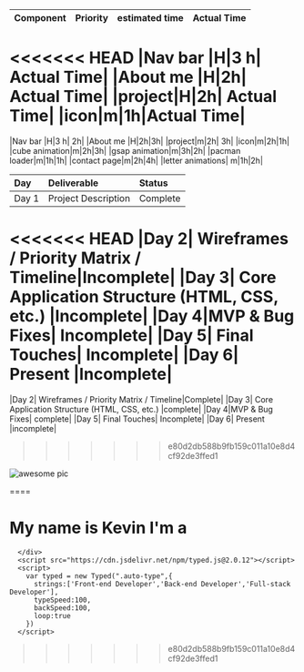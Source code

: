 |Component|Priority|estimated time| Actual Time|
|:--------|:-------|:-------------|:-----------|
<<<<<<< HEAD
|Nav bar |H|3 h| Actual Time|
|About me |H|2h| Actual Time|
|project|H|2h| Actual Time|
|icon|m|1h|Actual Time|
====
|Nav bar |H|3 h| 2h|
|About me |H|2h|3h|
|project|m|2h| 3h|
|icon|m|2h|1h|
|cube animation|m|2h|3h|
|gsap animation|m|3h|2h|
|pacman loader|m|1h|1h|
|contact page|m|2h|4h|
|letter animations| m|1h|2h|


|Day|	Deliverable|Status|
|:--|:-----------|:-----|
|Day 1|	Project Description|	Complete|
<<<<<<< HEAD
|Day 2|	Wireframes / Priority Matrix / Timeline|Incomplete|
|Day 3|	Core Application Structure (HTML, CSS, etc.)	|Incomplete|
|Day 4|MVP & Bug Fixes|	Incomplete|
|Day 5|	Final Touches|	Incomplete|
|Day 6|	Present	|Incomplete|
=======
|Day 2|	Wireframes / Priority Matrix / Timeline|Complete|
|Day 3|	Core Application Structure (HTML, CSS, etc.)	|complete|
|Day 4|MVP & Bug Fixes|	complete|
|Day 5|	Final Touches|	Incomplete|
|Day 6|	Present	|incomplete|
>>>>>>> e80d2db588b9fb159c011a10e8d4cf92de3ffed1





![awesome pic](https://s3.amazonaws.com/assets.mockflow.com/app/wireframepro/company/Cc2441dcd041e4e3b870bb2d2a350f450/projects/MY7K6gHeoob/pages/aacab7f25d68469686be58e7590b08dd/image/aacab7f25d68469686be58e7590b08dd.png?1664494690386)




====
      <h1> My name is Kevin I'm a <span class="auto-type"></span></h1>
      
        
      </div>
      <script src="https://cdn.jsdelivr.net/npm/typed.js@2.0.12"></script>
      <script>
        var typed = new Typed(".auto-type",{
          strings:['Front-end Developer','Back-end Developer','Full-stack Developer'],
          typeSpeed:100,
          backSpeed:100,
          loop:true
        })
      </script>
>>>>>>> e80d2db588b9fb159c011a10e8d4cf92de3ffed1
